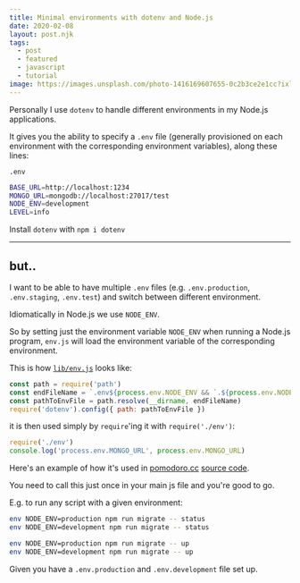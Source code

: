```yaml
---
title: Minimal environments with dotenv and Node.js
date: 2020-02-08
layout: post.njk
tags:
  - post
  - featured
  - javascript
  - tutorial
image: https://images.unsplash.com/photo-1416169607655-0c2b3ce2e1cc?ixlib=rb-1.2.1&ixid=eyJhcHBfaWQiOjEyMDd9&auto=format&fit=crop&w=250&q=40
---
```


Personally I use `dotenv` to handle different environments in my Node.js applications.

It gives you the ability to specify a `.env` file (generally provisioned on each environment with the corresponding environment variables), along these lines:

`.env`

```bash
BASE_URL=http://localhost:1234
MONGO_URL=mongodb://localhost:27017/test
NODE_ENV=development
LEVEL=info
```

Install `dotenv` with `npm i dotenv`

---

## but..

I want to be able to have multiple `.env` files (e.g. `.env.production`, `.env.staging`, `.env.test`) and switch between different environment.

Idiomatically in Node.js we use `NODE_ENV`.

So by setting just the environment variable `NODE_ENV` when running a Node.js program, `env.js` will load the environment variable of the corresponding environment.

This is how [`lib/env.js`](https://github.com/christian-fei/pomodoro.cc/blob/master/api/env.js) looks like:

```js
const path = require('path')
const endFileName = `.env${process.env.NODE_ENV && `.${process.env.NODE_ENV}`}`
const pathToEnvFile = path.resolve(__dirname, endFileName)
require('dotenv').config({ path: pathToEnvFile })
```

it is then used simply by `require`'ing it with `require('./env')`:

```js
require('./env')
console.log('process.env.MONGO_URL', process.env.MONGO_URL)
```

Here's an example of how it's used in [pomodoro.cc](https://pomodoro.cc) [source code](https://github.com/christian-fei/pomodoro.cc/blob/master/api/scripts/update-users-twitter-avatar.js#L3).

You need to call this just once in your main js file and you're good to go.

E.g. to run any script with a given environment:

```bash
env NODE_ENV=production npm run migrate -- status
env NODE_ENV=development npm run migrate -- status

env NODE_ENV=production npm run migrate -- up
env NODE_ENV=development npm run migrate -- up
```

Given you have a `.env.production` and `.env.development` file set up.
